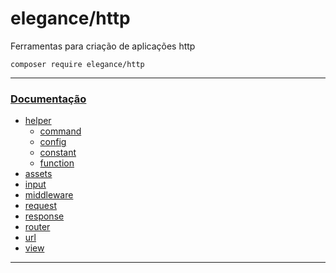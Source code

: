 # elegance/http

Ferramentas para criação de aplicações http

    composer require elegance/http

---

### [Documentação](https://github.com/elegancephp/http/tree/main/.doc)

 - [helper](https://github.com/elegancephp/http/tree/main/.doc/helper)
    - [command](https://github.com/elegancephp/http/tree/main/.doc/helper/command.md)
    - [config](https://github.com/elegancephp/http/tree/main/.doc/helper/config.md)
    - [constant](https://github.com/elegancephp/http/tree/main/.doc/helper/constant.md)
    - [function](https://github.com/elegancephp/http/tree/main/.doc/helper/function.md)
- [assets](https://github.com/elegancephp/http/tree/main/.doc/assets.md)
- [input](https://github.com/elegancephp/http/tree/main/.doc/input.md)
- [middleware](https://github.com/elegancephp/http/tree/main/.doc/middleware.md)
- [request](https://github.com/elegancephp/http/tree/main/.doc/request.md)
- [response](https://github.com/elegancephp/http/tree/main/.doc/response.md)
- [router](https://github.com/elegancephp/http/tree/main/.doc/router.md)
- [url](https://github.com/elegancephp/http/tree/main/.doc/url.md)
- [view](https://github.com/elegancephp/http/tree/main/.doc/view.md)
 
---